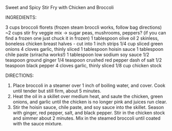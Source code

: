 Sweet and Spicy Stir Fry with Chicken and Broccoli

INGREDIENTS:

3 cups broccoli florets (frozen steam broccli works, follow bag directions)
~2 cups stir fry veggie mix -> sugar peas, mushrooms, peppers? (if you can find a frozen one just chuck it in frozen)
1 tablespoon olive oil
2 skinless, boneless chicken breast halves - cut into 1 inch strips
1/4 cup sliced green onions
4 cloves garlic, thinly sliced
1 tablespoon hoisin sauce
1 tablespoon chile paste (sriracha works!)
1 tablespoon low sodium soy sauce
1/2 teaspoon ground ginger
1/4 teaspoon crushed red pepper
dash of salt
1/2 teaspoon black pepper
4 cloves garlic, thinly sliced
1/8 cup chicken stock


DIRECTIONS:

1.	Place broccoli in a steamer over 1 inch of boiling water, and cover. Cook until tender but still firm, about 5 minutes.
2.	Heat the oil in a skillet over medium heat, and saute the chicken, green onions, and garlic until the chicken is no longer pink and juices run clear.
3.	Stir the hoisin sauce, chile paste, and soy sauce into the skillet. Season with ginger, red pepper, salt, and black pepper. Stir in the chicken stock and simmer about 2 minutes. Mix in the steamed broccoli until coated with the sauce mixture.